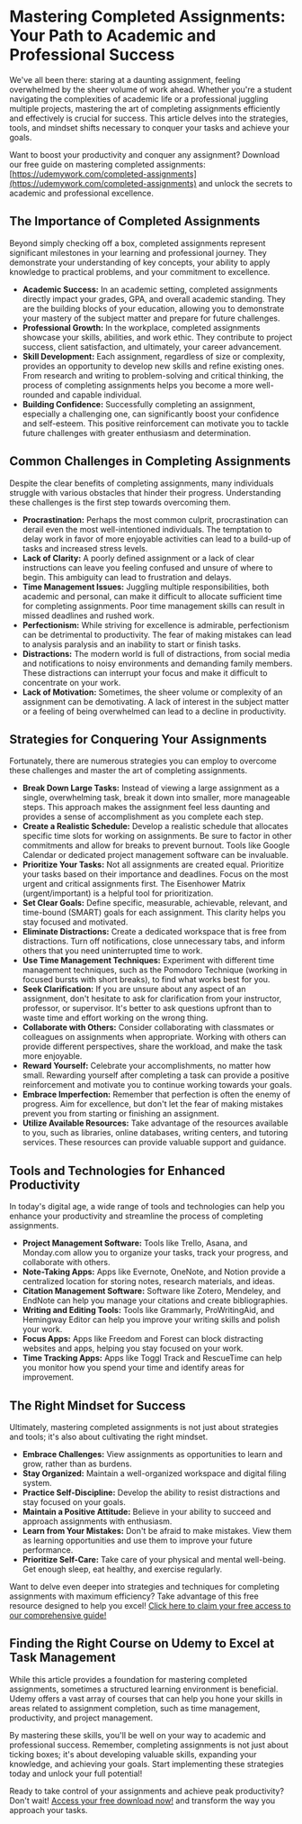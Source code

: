 # Mastering Completed Assignments: Your Path to Academic and Professional Success

We've all been there: staring at a daunting assignment, feeling overwhelmed by the sheer volume of work ahead. Whether you're a student navigating the complexities of academic life or a professional juggling multiple projects, mastering the art of completing assignments efficiently and effectively is crucial for success. This article delves into the strategies, tools, and mindset shifts necessary to conquer your tasks and achieve your goals.

Want to boost your productivity and conquer any assignment? Download our free guide on mastering completed assignments: [https://udemywork.com/completed-assignments](https://udemywork.com/completed-assignments) and unlock the secrets to academic and professional excellence.

## The Importance of Completed Assignments

Beyond simply checking off a box, completed assignments represent significant milestones in your learning and professional journey. They demonstrate your understanding of key concepts, your ability to apply knowledge to practical problems, and your commitment to excellence.

*   **Academic Success:** In an academic setting, completed assignments directly impact your grades, GPA, and overall academic standing. They are the building blocks of your education, allowing you to demonstrate your mastery of the subject matter and prepare for future challenges.
*   **Professional Growth:** In the workplace, completed assignments showcase your skills, abilities, and work ethic. They contribute to project success, client satisfaction, and ultimately, your career advancement.
*   **Skill Development:** Each assignment, regardless of size or complexity, provides an opportunity to develop new skills and refine existing ones. From research and writing to problem-solving and critical thinking, the process of completing assignments helps you become a more well-rounded and capable individual.
*   **Building Confidence:** Successfully completing an assignment, especially a challenging one, can significantly boost your confidence and self-esteem. This positive reinforcement can motivate you to tackle future challenges with greater enthusiasm and determination.

## Common Challenges in Completing Assignments

Despite the clear benefits of completing assignments, many individuals struggle with various obstacles that hinder their progress. Understanding these challenges is the first step towards overcoming them.

*   **Procrastination:** Perhaps the most common culprit, procrastination can derail even the most well-intentioned individuals. The temptation to delay work in favor of more enjoyable activities can lead to a build-up of tasks and increased stress levels.
*   **Lack of Clarity:** A poorly defined assignment or a lack of clear instructions can leave you feeling confused and unsure of where to begin. This ambiguity can lead to frustration and delays.
*   **Time Management Issues:** Juggling multiple responsibilities, both academic and personal, can make it difficult to allocate sufficient time for completing assignments. Poor time management skills can result in missed deadlines and rushed work.
*   **Perfectionism:** While striving for excellence is admirable, perfectionism can be detrimental to productivity. The fear of making mistakes can lead to analysis paralysis and an inability to start or finish tasks.
*   **Distractions:** The modern world is full of distractions, from social media and notifications to noisy environments and demanding family members. These distractions can interrupt your focus and make it difficult to concentrate on your work.
*   **Lack of Motivation:** Sometimes, the sheer volume or complexity of an assignment can be demotivating. A lack of interest in the subject matter or a feeling of being overwhelmed can lead to a decline in productivity.

## Strategies for Conquering Your Assignments

Fortunately, there are numerous strategies you can employ to overcome these challenges and master the art of completing assignments.

*   **Break Down Large Tasks:** Instead of viewing a large assignment as a single, overwhelming task, break it down into smaller, more manageable steps. This approach makes the assignment feel less daunting and provides a sense of accomplishment as you complete each step.
*   **Create a Realistic Schedule:** Develop a realistic schedule that allocates specific time slots for working on assignments. Be sure to factor in other commitments and allow for breaks to prevent burnout. Tools like Google Calendar or dedicated project management software can be invaluable.
*   **Prioritize Your Tasks:** Not all assignments are created equal. Prioritize your tasks based on their importance and deadlines. Focus on the most urgent and critical assignments first. The Eisenhower Matrix (urgent/important) is a helpful tool for prioritization.
*   **Set Clear Goals:** Define specific, measurable, achievable, relevant, and time-bound (SMART) goals for each assignment. This clarity helps you stay focused and motivated.
*   **Eliminate Distractions:** Create a dedicated workspace that is free from distractions. Turn off notifications, close unnecessary tabs, and inform others that you need uninterrupted time to work.
*   **Use Time Management Techniques:** Experiment with different time management techniques, such as the Pomodoro Technique (working in focused bursts with short breaks), to find what works best for you.
*   **Seek Clarification:** If you are unsure about any aspect of an assignment, don't hesitate to ask for clarification from your instructor, professor, or supervisor. It's better to ask questions upfront than to waste time and effort working on the wrong thing.
*   **Collaborate with Others:** Consider collaborating with classmates or colleagues on assignments when appropriate. Working with others can provide different perspectives, share the workload, and make the task more enjoyable.
*   **Reward Yourself:** Celebrate your accomplishments, no matter how small. Rewarding yourself after completing a task can provide a positive reinforcement and motivate you to continue working towards your goals.
*   **Embrace Imperfection:** Remember that perfection is often the enemy of progress. Aim for excellence, but don't let the fear of making mistakes prevent you from starting or finishing an assignment.
*   **Utilize Available Resources:** Take advantage of the resources available to you, such as libraries, online databases, writing centers, and tutoring services. These resources can provide valuable support and guidance.

## Tools and Technologies for Enhanced Productivity

In today's digital age, a wide range of tools and technologies can help you enhance your productivity and streamline the process of completing assignments.

*   **Project Management Software:** Tools like Trello, Asana, and Monday.com allow you to organize your tasks, track your progress, and collaborate with others.
*   **Note-Taking Apps:** Apps like Evernote, OneNote, and Notion provide a centralized location for storing notes, research materials, and ideas.
*   **Citation Management Software:** Software like Zotero, Mendeley, and EndNote can help you manage your citations and create bibliographies.
*   **Writing and Editing Tools:** Tools like Grammarly, ProWritingAid, and Hemingway Editor can help you improve your writing skills and polish your work.
*   **Focus Apps:** Apps like Freedom and Forest can block distracting websites and apps, helping you stay focused on your work.
*   **Time Tracking Apps:** Apps like Toggl Track and RescueTime can help you monitor how you spend your time and identify areas for improvement.

## The Right Mindset for Success

Ultimately, mastering completed assignments is not just about strategies and tools; it's also about cultivating the right mindset.

*   **Embrace Challenges:** View assignments as opportunities to learn and grow, rather than as burdens.
*   **Stay Organized:** Maintain a well-organized workspace and digital filing system.
*   **Practice Self-Discipline:** Develop the ability to resist distractions and stay focused on your goals.
*   **Maintain a Positive Attitude:** Believe in your ability to succeed and approach assignments with enthusiasm.
*   **Learn from Your Mistakes:** Don't be afraid to make mistakes. View them as learning opportunities and use them to improve your future performance.
*   **Prioritize Self-Care:** Take care of your physical and mental well-being. Get enough sleep, eat healthy, and exercise regularly.

Want to delve even deeper into strategies and techniques for completing assignments with maximum efficiency? Take advantage of this free resource designed to help you excel! [Click here to claim your free access to our comprehensive guide!](https://udemywork.com/completed-assignments)

## Finding the Right Course on Udemy to Excel at Task Management

While this article provides a foundation for mastering completed assignments, sometimes a structured learning environment is beneficial. Udemy offers a vast array of courses that can help you hone your skills in areas related to assignment completion, such as time management, productivity, and project management.

By mastering these skills, you'll be well on your way to academic and professional success. Remember, completing assignments is not just about ticking boxes; it's about developing valuable skills, expanding your knowledge, and achieving your goals. Start implementing these strategies today and unlock your full potential!

Ready to take control of your assignments and achieve peak productivity? Don't wait!  [Access your free download now!](https://udemywork.com/completed-assignments) and transform the way you approach your tasks.
